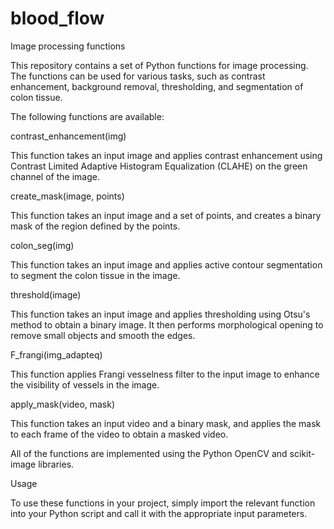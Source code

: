 # blood_flow
Image processing functions

This repository contains a set of Python functions for image processing. The functions can be used for various tasks, such as contrast enhancement, background removal, thresholding, and segmentation of colon tissue.

The following functions are available:

contrast_enhancement(img)

This function takes an input image and applies contrast enhancement using Contrast Limited Adaptive Histogram Equalization (CLAHE) on the green channel of the image.

create_mask(image, points)

This function takes an input image and a set of points, and creates a binary mask of the region defined by the points.

colon_seg(img)

This function takes an input image and applies active contour segmentation to segment the colon tissue in the image.

threshold(image)

This function takes an input image and applies thresholding using Otsu's method to obtain a binary image. It then performs morphological opening to remove small objects and smooth the edges.

F_frangi(img_adapteq)

This function applies Frangi vesselness filter to the input image to enhance the visibility of vessels in the image.

apply_mask(video, mask)

This function takes an input video and a binary mask, and applies the mask to each frame of the video to obtain a masked video.

All of the functions are implemented using the Python OpenCV and scikit-image libraries.

Usage

To use these functions in your project, simply import the relevant function into your Python script and call it with the appropriate input parameters.


